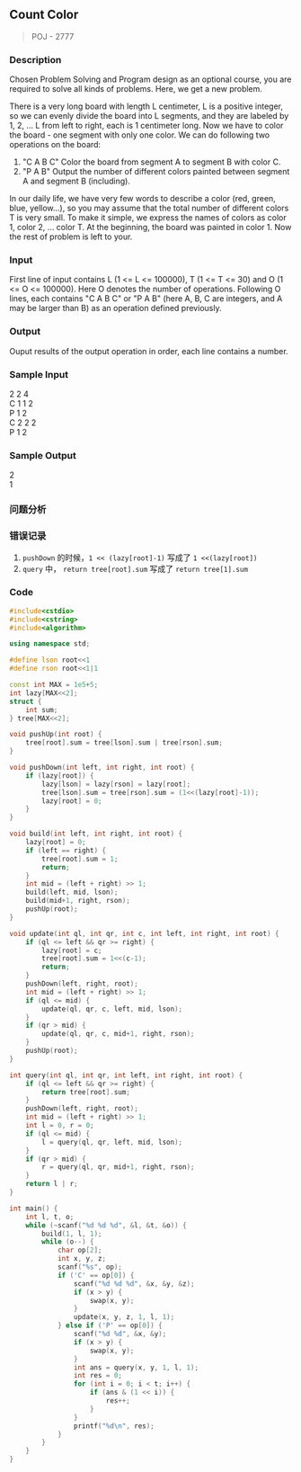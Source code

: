 ## Count Color
> POJ - 2777

### Description
Chosen Problem Solving and Program design as an optional course, you are required to solve all kinds of problems. Here, we get a new problem. 

There is a very long board with length L centimeter, L is a positive integer, so we can evenly divide the board into L segments, and they are labeled by 1, 2, ... L from left to right, each is 1 centimeter long. Now we have to color the board - one segment with only one color. We can do following two operations on the board: 

1. "C A B C" Color the board from segment A to segment B with color C. 
2. "P A B" Output the number of different colors painted between segment A and segment B (including). 

In our daily life, we have very few words to describe a color (red, green, blue, yellow…), so you may assume that the total number of different colors T is very small. To make it simple, we express the names of colors as color 1, color 2, ... color T. At the beginning, the board was painted in color 1. Now the rest of problem is left to your. 

### Input
First line of input contains L (1 <= L <= 100000), T (1 <= T <= 30) and O (1 <= O <= 100000). Here O denotes the number of operations. Following O lines, each contains "C A B C" or "P A B" (here A, B, C are integers, and A may be larger than B) as an operation defined previously.

### Output
Ouput results of the output operation in order, each line contains a number.

### Sample Input
2 2 4  
C 1 1 2  
P 1 2  
C 2 2 2  
P 1 2  

### Sample Output
2  
1  

### 问题分析

### 错误记录
1. `pushDown` 的时候，`1 << (lazy[root]-1)` 写成了 `1 <<(lazy[root])`
1. `query` 中， `return tree[root].sum` 写成了 `return tree[1].sum`

### Code
```cpp
#include<cstdio>
#include<cstring>
#include<algorithm>

using namespace std;

#define lson root<<1
#define rson root<<1|1

const int MAX = 1e5+5;
int lazy[MAX<<2];
struct {
    int sum;
} tree[MAX<<2];

void pushUp(int root) {
    tree[root].sum = tree[lson].sum | tree[rson].sum;
}

void pushDown(int left, int right, int root) {
    if (lazy[root]) {
        lazy[lson] = lazy[rson] = lazy[root];
        tree[lson].sum = tree[rson].sum = (1<<(lazy[root]-1));
        lazy[root] = 0;
    }
}

void build(int left, int right, int root) {
    lazy[root] = 0;
    if (left == right) {
        tree[root].sum = 1;
        return;
    }
    int mid = (left + right) >> 1;
    build(left, mid, lson);
    build(mid+1, right, rson);
    pushUp(root);
}

void update(int ql, int qr, int c, int left, int right, int root) {
    if (ql <= left && qr >= right) {
        lazy[root] = c;
        tree[root].sum = 1<<(c-1);
        return;
    }
    pushDown(left, right, root);
    int mid = (left + right) >> 1;
    if (ql <= mid) {
        update(ql, qr, c, left, mid, lson);
    }
    if (qr > mid) {
        update(ql, qr, c, mid+1, right, rson);
    }
    pushUp(root);
}

int query(int ql, int qr, int left, int right, int root) {
    if (ql <= left && qr >= right) {
        return tree[root].sum;
    }
    pushDown(left, right, root);
    int mid = (left + right) >> 1;
    int l = 0, r = 0;
    if (ql <= mid) {
        l = query(ql, qr, left, mid, lson);
    }
    if (qr > mid) {
        r = query(ql, qr, mid+1, right, rson);
    }
    return l | r;
}

int main() {
    int l, t, o;
    while (~scanf("%d %d %d", &l, &t, &o)) {
        build(1, l, 1);
        while (o--) {
            char op[2];
            int x, y, z;
            scanf("%s", op);
            if ('C' == op[0]) {
                scanf("%d %d %d", &x, &y, &z);
                if (x > y) {
                    swap(x, y);
                }
                update(x, y, z, 1, l, 1);
            } else if ('P' == op[0]) {
                scanf("%d %d", &x, &y);
                if (x > y) {
                    swap(x, y);
                }
                int ans = query(x, y, 1, l, 1);
                int res = 0;
                for (int i = 0; i < t; i++) {
                    if (ans & (1 << i)) {
                        res++;
                    }
                }
                printf("%d\n", res);
            }
        }
    }
}
```